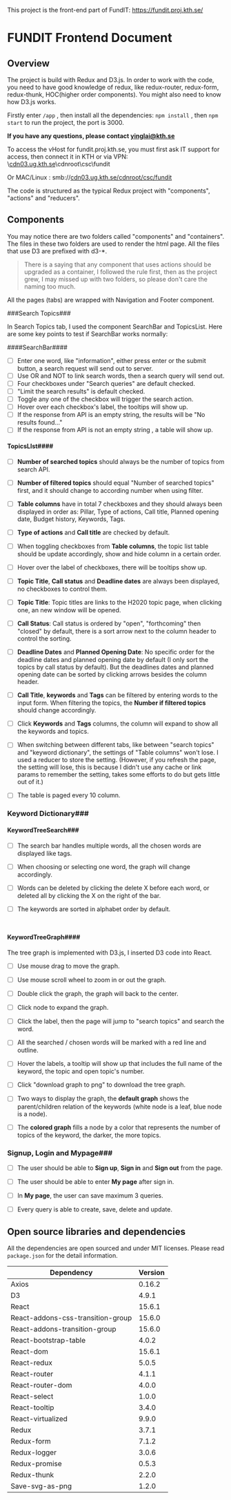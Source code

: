 This project is the front-end part of FundIT: https://fundit.proj.kth.se/



# FUNDIT Frontend Document

## Overview

The project is build with Redux and D3.js. In order to work with the code, you need to have good knowledge of redux, like redux-router, redux-form, redux-thunk, HOC(higher order components). You might also need to know how D3.js works.

Firstly enter `/app` , then install all the dependencies:  `npm install` , then `npm start` to run the project, the port is 3000.

**If you have any questions, please contact yinglai@kth.se**

To access the vHost for fundit.proj.kth.se, you must first ask IT support for access, then connect it in KTH or via VPN: \\[cdn03.ug.kth.se](http://cdn03.ug.kth.se/)\cdnroot\csc\fundit

Or MAC/Linux :  smb://[cdn03.ug.kth.se/cdnroot/csc/fundit](http://cdn03.ug.kth.se/cdnroot/csc/fundit)



The code is structured as the typical Redux project with "components", "actions" and "reducers".

## Components

You may notice there are two folders called "components" and "containers". The files in these two folders are used to render the html page. All the files that use D3 are prefixed with d3-*. 

> There is a saying that any component that uses actions should be upgraded as a container, I followed the rule first, then as the project grew, I may missed up with two folders, so please don't care the naming too much.

All the pages (tabs) are wrapped with Navigation and Footer component.

###Search Topics###

In Search Topics tab, I used the component SearchBar and TopicsList. Here are some key points to test if SearchBar works normally:

####SearchBar####

- [ ] Enter one word, like "information", either press enter or the submit button, a search request will send out to server.
- [ ] Use OR and NOT to link search words, then a search query will send out.
- [ ] Four checkboxes under "Search queries" are default checked.
- [ ] "Limit the search results" is default checked.
- [ ] Toggle any one of the checkbox will trigger the search action.
- [ ] Hover over each checkbox's label, the tooltips will show up.
- [ ] If the response from API is an empty string, the results will be "No results found…"
- [ ] If the response from API is not an empty string , a table will show up.

#### TopicsLIst####

- [ ] **Number of searched topics** should always be the number of topics from search API.
- [ ] **Number of filtered topics** should equal "Number of searched topics" first, and it should change to according number when using filter.
- [ ] **Table columns** have in total 7 checkboxes and they should always been displayed in order as: Pillar, Type of actions, Call title, Planned opening date, Budget history, Keywords, Tags.
- [ ] **Type of actions** and **Call title** are checked by default.
- [ ] When toggling checkboxes from **Table columns**, the topic list table should be update accordingly, show and hide column in a certain order.
- [ ] Hover over the label of checkboxes, there will be tooltips show up.
- [ ] **Topic Title**, **Call status** and **Deadline dates** are always been displayed, no checkboxes to control them.
- [ ] **Topic Title**: Topic titles are links to the H2020 topic page, when clicking one, an new window will be opened.
- [ ] **Call Status**: Call status is ordered by "open", "forthcoming" then "closed" by default, there is a sort arrow next to the column header to control the sorting.
- [ ] **Deadline Dates** and **Planned Opening Date**: No specific order for the deadline dates and planned opening date by default (I only sort the topics by call status by default). But the deadlines dates and planned opening date can be sorted by clicking arrows besides the column header.
- [ ] **Call Title**, **keywords** and **Tags** can be filtered by entering words to the input form. When filtering the topics, the **Number if filtered topics** should change accordingly.
- [ ] Click **Keywords** and **Tags** columns, the column will expand to show all the keywords and topics.
- [ ] When switching between different tabs, like between "search topics" and "keyword dictionary", the settings of "Table columns" won't lose. I used a reducer to store the setting. (However, if you refresh the page, the setting will lose, this is because I didn't use any cache or link params to remember the setting, takes some efforts to do but gets little out of it.)
- [ ] The table is paged every 10 column.



### Keyword Dictionary###

#### KeywordTreeSearch###

- [ ] The search bar handles multiple words, all the chosen words are displayed like tags.

- [ ] When choosing or selecting one word, the graph will change accordingly.

- [ ] Words can be deleted by clicking the delete X before each word, or deleted all by clicking the X on the right of the bar.

- [ ] The keywords are sorted in alphabet order by default.

      ​

#### KeywordTreeGraph####

The tree graph is implemented with D3.js, I inserted D3 code into React.

- [ ] Use mouse drag to move the graph.
- [ ] Use mouse scroll wheel to zoom in or out the graph.
- [ ] Double click the graph, the graph will back to the center.
- [ ] Click node to expand the graph.
- [ ] Click the label, then the page will jump to "search topics" and search the word.
- [ ] All the searched / chosen words will be marked with a red line and outline.
- [ ] Hover the labels, a tooltip will show up that includes the full name of the keyword, the topic and open topic's number.
- [ ] Click "download graph to png" to download the tree graph.
- [ ] Two ways to display the graph, the **default graph** shows the parent/children relation of the keywords (white node is a leaf, blue node is a node).
- [ ] The **colored graph** fills a node by a color that represents the number of topics of the keyword, the darker, the more topics.



### Signup, Login and Mypage###

- [ ] The user should be able to **Sign up**, **Sign in** and **Sign out** from the page.
- [ ] The user should be able to enter **My page** after sign in.
- [ ] In **My page**, the user can save maximum 3 queries.
- [ ] Every query is able to create, save, delete and update.



## Open source libraries and dependencies

All the dependencies are open sourced and under MIT licenses. Please read `package.json` for the detail information.

| Dependency                        | Version |
| --------------------------------- | ------- |
| Axios                             | 0.16.2  |
| D3                                | 4.9.1   |
| React                             | 15.6.1  |
| React-addons-css-transition-group | 15.6.0  |
| React-addons-transition-group     | 15.6.0  |
| React-bootstrap-table             | 4.0.2   |
| React-dom                         | 15.6.1  |
| React-redux                       | 5.0.5   |
| React-router                      | 4.1.1   |
| React-router-dom                  | 4.0.0   |
| React-select                      | 1.0.0   |
| React-tooltip                     | 3.4.0   |
| React-virtualized                 | 9.9.0   |
| Redux                             | 3.7.1   |
| Redux-form                        | 7.1.2   |
| Redux-logger                      | 3.0.6   |
| Redux-promise                     | 0.5.3   |
| Redux-thunk                       | 2.2.0   |
| Save-svg-as-png                   | 1.2.0   |
